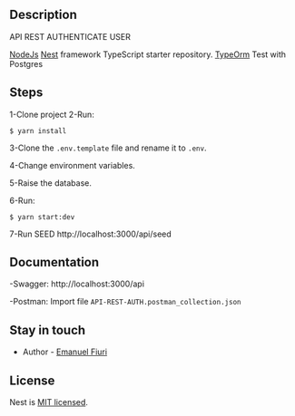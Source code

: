 ## Description

API REST AUTHENTICATE USER

[NodeJs](https://nodejs.org/es/)
[Nest](https://github.com/nestjs/nest) framework TypeScript starter repository.
[TypeOrm](https://typeorm.io/)
Test with Postgres

## Steps

1-Clone project
2-Run:

```
$ yarn install
```

3-Clone the `.env.template` file and rename it to `.env`.

4-Change environment variables.

5-Raise the database.

6-Run:
```
$ yarn start:dev
```

7-Run SEED http://localhost:3000/api/seed

## Documentation

-Swagger: http://localhost:3000/api

-Postman: Import file `API-REST-AUTH.postman_collection.json`

## Stay in touch

- Author - [Emanuel Fiuri]()

## License

Nest is [MIT licensed](LICENSE).

```

```
